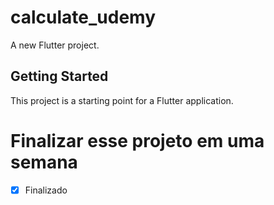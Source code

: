 # calculate_udemy

A new Flutter project.

## Getting Started

This project is a starting point for a Flutter application.

# Finalizar esse projeto em uma semana
- [x] Finalizado
